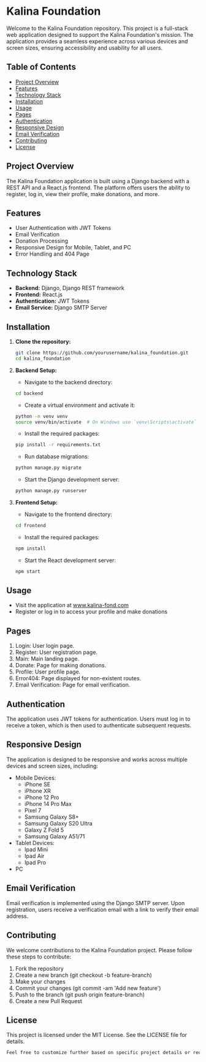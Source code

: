 # Kalina Foundation

Welcome to the Kalina Foundation repository. This project is a full-stack web application designed to support the Kalina Foundation's mission. The application provides a seamless experience across various devices and screen sizes, ensuring accessibility and usability for all users.

## Table of Contents

- [Project Overview](#project-overview)
- [Features](#features)
- [Technology Stack](#technology-stack)
- [Installation](#installation)
- [Usage](#usage)
- [Pages](#pages)
- [Authentication](#authentication)
- [Responsive Design](#responsive-design)
- [Email Verification](#email-verification)
- [Contributing](#contributing)
- [License](#license)

## Project Overview

The Kalina Foundation application is built using a Django backend with a REST API and a React.js frontend. The platform offers users the ability to register, log in, view their profile, make donations, and more.

## Features

- User Authentication with JWT Tokens
- Email Verification
- Donation Processing
- Responsive Design for Mobile, Tablet, and PC
- Error Handling and 404 Page

## Technology Stack

- **Backend:** Django, Django REST framework
- **Frontend:** React.js
- **Authentication:** JWT Tokens
- **Email Service:** Django SMTP Server

## Installation

1. **Clone the repository:**

   ```bash
   git clone https://github.com/yourusername/kalina_foundation.git
   cd kalina_foundation
   ```

2. **Backend Setup:**

   - Navigate to the backend directory:

   ```bash
   cd backend
   ```

   - Create a virtual environment and activate it:

   ```bash
   python -m venv venv
   source venv/bin/activate  # On Windows use `venv\Scripts\activate`
   ```

   - Install the required packages:

   ```bash
   pip install -r requirements.txt
   ```

   - Run database migrations:

   ```bash
   python manage.py migrate
   ```

   - Start the Django development server:

   ```bash
   python manage.py runserver
   ```

3. **Frontend Setup:**

   - Navigate to the frontend directory:

   ```bash
   cd frontend
   ```

   - Install the required packages:

   ```bash
   npm install
   ```

   - Start the React development server:

   ```bash
   npm start
   ```

## Usage

   - Visit the application at www.kalina-fond.com
   - Register or log in to access your profile and make donations

## Pages

  1. Login: User login page.
  2. Register: User registration page.
  3. Main: Main landing page.
  4. Donate: Page for making donations.
  5. Profile: User profile page.
  6. Error404: Page displayed for non-existent routes.
  7. Email Verification: Page for email verification.

## Authentication

The application uses JWT tokens for authentication. Users must log in to receive a token, which is then used to authenticate subsequent requests.

## Responsive Design

The application is designed to be responsive and works across multiple devices and screen sizes, including:

  - Mobile Devices:
    - iPhone SE
    - iPhone XR
    - iPhone 12 Pro
    - iPhone 14 Pro Max
    - Pixel 7
    - Samsung Galaxy S8+
    - Samsung Galaxy S20 Ultra
    - Galaxy Z Fold 5
    - Samsung Galaxy A51/71
  - Tablet Devices:
    - Ipad Mini
    - Ipad Air
    - Ipad Pro
  - PC

## Email Verification

Email verification is implemented using the Django SMTP server. Upon registration, users receive a verification email with a link to verify their email address.

## Contributing

We welcome contributions to the Kalina Foundation project. Please follow these steps to contribute:

  1. Fork the repository
  2. Create a new branch (git checkout -b feature-branch)
  3. Make your changes
  4. Commit your changes (git commit -am 'Add new feature')
  5. Push to the branch (git push origin feature-branch)
  6. Create a new Pull Request

## License

This project is licensed under the MIT License. See the LICENSE file for details.

```css
Feel free to customize further based on specific project details or requirements!
```
